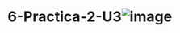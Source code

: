 # 6-Practica-2-U3![image](https://github.com/Maximiliano050105/6-Practica-2-U3/assets/151798870/49c6bc63-3700-4891-972c-186a3c564829)
